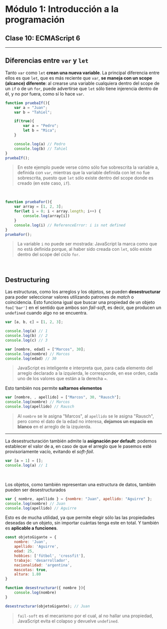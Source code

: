 # **Módulo 1: Introducción a la programación**
## **Clase 10: ECMAScript 6**
--- 

## Diferencias entre ```var``` y ```let```

Tanto ```var``` como ```let``` **crean una nueva variable**. La principal diferencia entre ellos es que ```let```, que es más reciente que ```var```, **se maneja con un scope (alcance) diferente**: al crearse una variable cualquiera dentro del scope de un ```if``` o de un ```for```, puede advertirse que ```let``` sólo tiene injerencia dentro de él, y no por fuera, como sí lo hace ```var```.

```javascript
function pruebaIf(){
    var a = "Juan";
    var b = "Tahiel";

    if(true){
        var a = "Pedro";
        let b = "Mica";
    }

    console.log(a) // Pedro
    console.log(b) // Tahiel
}
pruebaIf();
```
>En este ejemplo puede verse cómo sólo fue sobrescrita la variable a, definida con ```var```, mientras que la variable definida con let no fue sobrescrita, puesto que ```let``` sólo existe dentro del scope donde es creado (en este caso, ```if```).

<br>

```javascript
function pruebaFor(){
    var array = [1, 2, 3];
    for(let i = 0; i < array.length; i++) {
        console.log(array[i])
    }
    console.log(i) // ReferenceError: i is not defined
}
pruebaFor();
```
>La variable ```i``` no puede ser mostrada: JavaScript la marca como que no está definida porque, al haber sido creada con ```let```, sólo existe dentro del scope del ciclo ```for```.

<br>

## Destructuring

Las estructuras, como los arreglos y los objetos, se pueden **desestructurar** para poder seleccionar valores utilizando patrones de _match_ o coincidencia. Esto funciona igual que buscar una propiedad de un objeto ```foo['bar']``` en el sentido que ambos son _fail-soft_, es decir, que producen un ```undefined``` cuando algo no se encuentra.


```javascript
var [a, b, c] = [1, 2, 3];

console.log(a) // 1
console.log(b) // 2
console.log(c) // 3
```

```javascript
var [nombre, edad] = ["Marcos", 30];
console.log(nombre) // Marcos
console.log(edad) // 30
```
>JavaScript es inteligente e interpreta que, para cada elemento del arreglo declarado a la izquierda, le corresponde, en ese orden, cada uno de los valores que están a la derecha ```=```.

Esto también nos permite **saltarnos elementos**
```javascript
var [nombre, , apellido] = ["Marcos", 30, "Rausch"];
console.log(nombre) // Marcos
console.log(apellido) // Rausch
```

> Al ```nombre``` se le asigna "Marcos", al ```apellido``` se le asigna "Rausch", pero como el dato de la edad no interesa, **dejamos un espacio en blanco** en el arreglo de la izquierda. 
---

La desestructuración también admite la **asignación por default**: podemos establecer el valor de a, en caso de que el arreglo que le pasemos esté provisoriamente vacío, evitando el _soft-fail_.
```javascript
var [a = 1] = [];
console.log(a) // 1
```


<br>

Los objetos, como también representan una estructura de datos, también pueden ser desestructurados
```javascript
var { nombre, apellido } = {nombre: "Juan", apellido: "Aguirre" };
console.log(nombre) // Juan
console.log(apellido) // Aguirre
```

Esto es de mucha utilidad, ya que permite elegir sólo las las propiedades deseadas de un objeto, sin importar cuántas tenga este en total. Y también es **aplicable a funciones**.

```javascript
const objetoGigante = {
    nombre: 'Juan',
    apellido: 'Aguirre',
    edad: 25,
    hobbies: ['fútbol', 'crossfit'],
    trabajo: 'desarrollador',
    nacionalidad: 'argentina',
    mascotas: true,
    altura: 1.80
}

function desestructurar({ nombre }){
    console.log(nombre)
}

desestructurar(objetoGigante); // Juan

```
> ```fail-soft``` es el mecanismo por el cual, al no hallar una propiedad, JavaScript evita el colapso y devuelve ```undefined```.